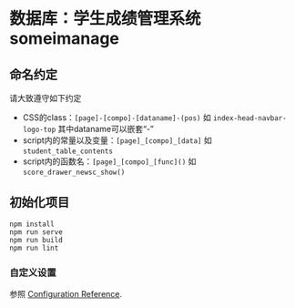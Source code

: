 # 数据库：学生成绩管理系统 someimanage

## 命名约定

请大致遵守如下约定

* CSS的class：`[page]-[compo]-[dataname]-(pos)` 如 `index-head-navbar-logo-top` 其中dataname可以嵌套“-”
* script内的常量以及变量：`[page]_[compo]_[data]` 如 `student_table_contents`
* script内的函数名：`[page]_[compo]_[func]()` 如 `score_drawer_newsc_show()`

## 初始化项目
```shell
npm install
npm run serve
npm run build
npm run lint
```

### 自定义设置
参照 [Configuration Reference](https://cli.vuejs.org/config/).